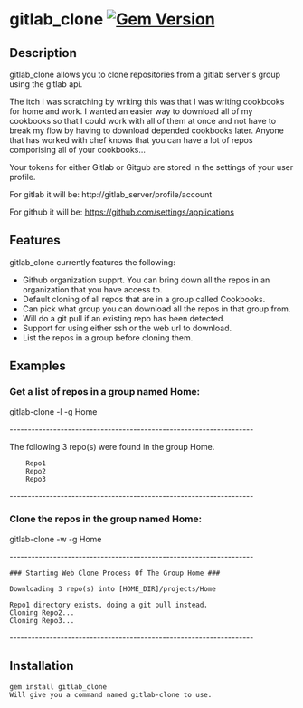 # gitlab_clone  [![Gem Version](https://badge.fury.io/rb/gitlab_clone.png)](http://badge.fury.io/rb/gitlab_clone)

## Description
gitlab_clone allows you to clone repositories from a gitlab server's group using the gitlab api. 

The itch I was scratching by writing this was that I was writing cookbooks for home and work. I wanted an easier way to download all of my cookbooks so that I could work with all of them at once and not have to break my flow by having to download depended cookbooks later. Anyone that has worked with chef knows that you can have a lot of repos comporising all of your cookbooks...

Your tokens for either Gitlab or Gitgub are stored in the settings of your user profile. 

For gitlab it will be:
http://gitlab_server/profile/account

For github it will be:
https://github.com/settings/applications

## Features
gitlab_clone currently features the following:
* Github organization supprt. You can bring down all the repos in an organization that you have access to. 
* Default cloning of all repos that are in a group called Cookbooks.
* Can pick what group you can download all the repos in that group from. 
* Will do a git pull if an existing repo has been detected. 
* Support for using either ssh or the web url to download. 
* List the repos in a group before cloning them. 

## Examples
### Get a list of repos in a group named Home:
  gitlab-clone -l -g Home
  
\-------------------------------------------------------------------
  
  
  The following 3 repo(s) were found in the group Home.

		Repo1
		Repo2
		Repo3

\-------------------------------------------------------------------

### Clone the repos in the group named Home:
  gitlab-clone -w -g Home

\-------------------------------------------------------------------


	### Starting Web Clone Process Of The Group Home ###

	Downloading 3 repo(s) into [HOME_DIR]/projects/Home

	Repo1 directory exists, doing a git pull instead.
	Cloning Repo2...
	Cloning Repo3...

\-------------------------------------------------------------------


## Installation

    gem install gitlab_clone 
    Will give you a command named gitlab-clone to use.
